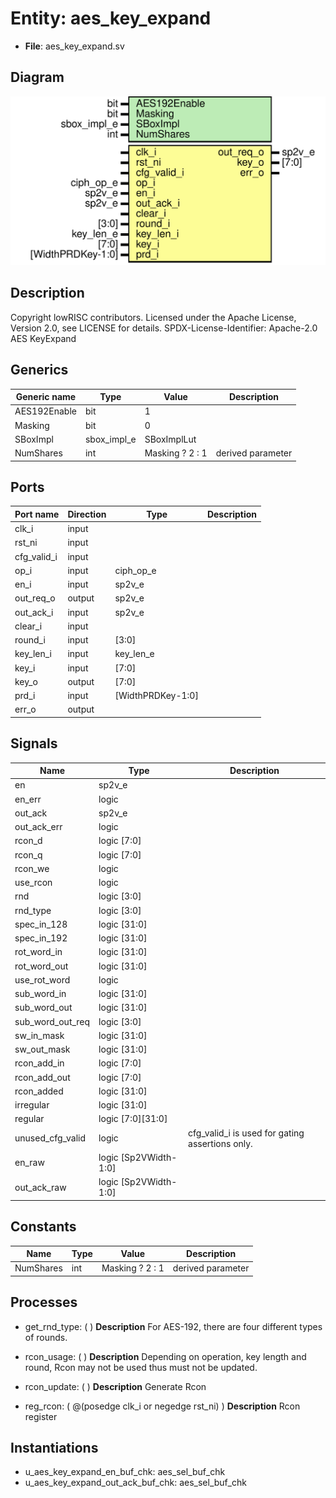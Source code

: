 # Entity: aes_key_expand

- **File**: aes_key_expand.sv
## Diagram

![Diagram](aes_key_expand.svg "Diagram")
## Description

Copyright lowRISC contributors.
 Licensed under the Apache License, Version 2.0, see LICENSE for details.
 SPDX-License-Identifier: Apache-2.0
 AES KeyExpand
 
## Generics

| Generic name | Type        | Value           | Description       |
| ------------ | ----------- | --------------- | ----------------- |
| AES192Enable | bit         | 1               |                   |
| Masking      | bit         | 0               |                   |
| SBoxImpl     | sbox_impl_e | SBoxImplLut     |                   |
| NumShares    | int         | Masking ? 2 : 1 | derived parameter |
## Ports

| Port name   | Direction | Type              | Description |
| ----------- | --------- | ----------------- | ----------- |
| clk_i       | input     |                   |             |
| rst_ni      | input     |                   |             |
| cfg_valid_i | input     |                   |             |
| op_i        | input     | ciph_op_e         |             |
| en_i        | input     | sp2v_e            |             |
| out_req_o   | output    | sp2v_e            |             |
| out_ack_i   | input     | sp2v_e            |             |
| clear_i     | input     |                   |             |
| round_i     | input     | [3:0]             |             |
| key_len_i   | input     | key_len_e         |             |
| key_i       | input     | [7:0]             |             |
| key_o       | output    | [7:0]             |             |
| prd_i       | input     | [WidthPRDKey-1:0] |             |
| err_o       | output    |                   |             |
## Signals

| Name             | Type                  | Description                                      |
| ---------------- | --------------------- | ------------------------------------------------ |
| en               | sp2v_e                |                                                  |
| en_err           | logic                 |                                                  |
| out_ack          | sp2v_e                |                                                  |
| out_ack_err      | logic                 |                                                  |
| rcon_d           | logic       [7:0]     |                                                  |
| rcon_q           | logic       [7:0]     |                                                  |
| rcon_we          | logic                 |                                                  |
| use_rcon         | logic                 |                                                  |
| rnd              | logic       [3:0]     |                                                  |
| rnd_type         | logic       [3:0]     |                                                  |
| spec_in_128      | logic      [31:0]     |                                                  |
| spec_in_192      | logic      [31:0]     |                                                  |
| rot_word_in      | logic      [31:0]     |                                                  |
| rot_word_out     | logic      [31:0]     |                                                  |
| use_rot_word     | logic                 |                                                  |
| sub_word_in      | logic      [31:0]     |                                                  |
| sub_word_out     | logic      [31:0]     |                                                  |
| sub_word_out_req | logic       [3:0]     |                                                  |
| sw_in_mask       | logic      [31:0]     |                                                  |
| sw_out_mask      | logic      [31:0]     |                                                  |
| rcon_add_in      | logic       [7:0]     |                                                  |
| rcon_add_out     | logic       [7:0]     |                                                  |
| rcon_added       | logic      [31:0]     |                                                  |
| irregular        | logic      [31:0]     |                                                  |
| regular          | logic [7:0][31:0]     |                                                  |
| unused_cfg_valid | logic                 | cfg_valid_i is used for gating assertions only.  |
| en_raw           | logic [Sp2VWidth-1:0] |                                                  |
| out_ack_raw      | logic [Sp2VWidth-1:0] |                                                  |
## Constants

| Name      | Type | Value           | Description       |
| --------- | ---- | --------------- | ----------------- |
| NumShares | int  | Masking ? 2 : 1 | derived parameter |
## Processes
- get_rnd_type: (  )
**Description**
For AES-192, there are four different types of rounds.

- rcon_usage: (  )
**Description**
Depending on operation, key length and round, Rcon may not be used thus must not be updated.

- rcon_update: (  )
**Description**
Generate Rcon

- reg_rcon: ( @(posedge clk_i or negedge rst_ni) )
**Description**
Rcon register

## Instantiations

- u_aes_key_expand_en_buf_chk: aes_sel_buf_chk
- u_aes_key_expand_out_ack_buf_chk: aes_sel_buf_chk

